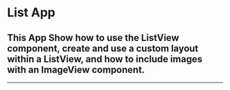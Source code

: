 # List App
## This App Show how to use the ListView component, create and use a custom layout within a ListView, and how to include images with an ImageView component.

------------------------------------------------------------------------------------------------------------------------------
